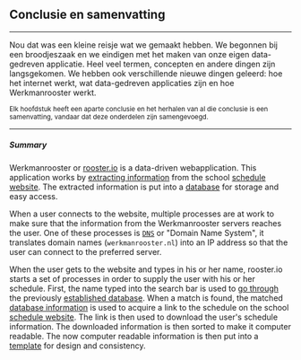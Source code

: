 ## Conclusie en samenvatting
---
Nou dat was een kleine reisje wat we gemaakt hebben. We begonnen bij een broodjeszaak en we eindigen met het maken van onze eigen data-gedreven applicatie. Heel veel termen, concepten en andere dingen zijn langsgekomen. We hebben ook verschillende nieuwe dingen geleerd: hoe het internet werkt, wat data-gedreven applicaties zijn en hoe Werkmanrooster werkt.  

<sup>Elk hoofdstuk heeft een aparte conclusie en het herhalen van al die conclusie is een samenvatting, vandaar dat deze onderdelen zijn samengevoegd.</sup>

---

##### Summary
Werkmanrooster or [rooster.io](http://github.com/96aa48/rooster.io) is a data-driven webapplication. This application works by [extracting information](/database) from the school [schedule website](http://roosters5.gepro-osi.nl/roosters/rooster.php?school=934). The extracted information is put into a [database](/opzoek) for storage and easy access.

When a user connects to the website, multiple processes are at work to make sure that the information from the Werkmanrooster servers reaches the user. One of these processes is [`DNS`](/telefoonboek) or "Domain Name System", it translates domain names (`werkmanrooster.nl`) into an IP address so that the user can connect to the preferred server.

When the user gets to the website and types in his or her name, rooster.io starts a set of processes in order to supply the user with his or her schedule. First, the name typed into the search bar is used to [go through](/opzoek) the previously [established database](/database). When a match is found, the  matched [database information](/opzoek) is used to acquire a link to the schedule on the school [schedule website](http://roosters5.gepro-osi.nl/roosters/rooster.php?school=934). The link is then used to download the user's schedule information. The downloaded information is then sorted to make it computer readable. The now computer readable information is then put into a [template](/templates) for design and consistency.
